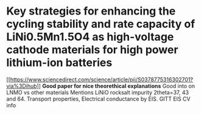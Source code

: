 # Key strategies for enhancing the cycling stability and rate capacity of LiNi0.5Mn1.5O4 as high-voltage cathode materials for high power lithium-ion batteries
[[https://www.sciencedirect.com/science/article/pii/S0378775316302701?via%3Dihub]]
**Good paper for nice theorethical explanations**
Good into on LNMO vs other materials
Mentions LiNiO rocksalt impurity 2theta=37, 43 and 64.
Transport properties, Electrical conductance by EIS.
GITT EIS CV info